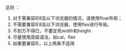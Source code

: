 总则 ：

1. 对于需兼容IE8及以下浏览器的情况，请使用float布局；
2. 不需要兼容IE8及以下浏览器，使用flex进行布局。
3. 不到万不得已，不要定死width和height
4. 尽量使用高级语法，如cal，flex
5. 如果要兼容IE，以上两条不适用
